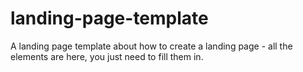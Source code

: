 # landing-page-template
A landing page template about how to create a landing page - all the elements are here, you just need to fill them in.
